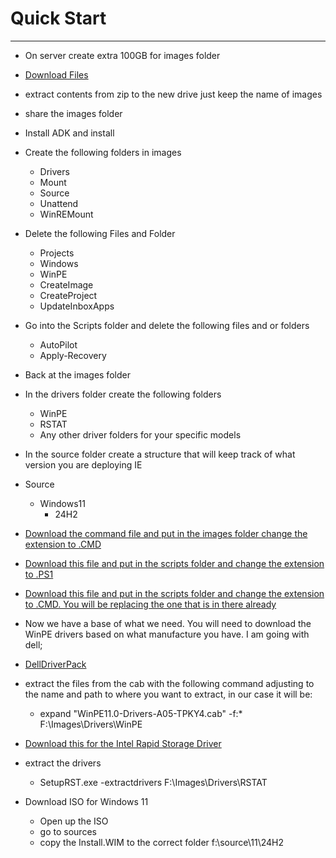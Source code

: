 # Quick Start

---

- On server create extra 100GB for images folder

- [Download Files](https://learn.microsoft.com/en-us/windows-hardware/manufacture/desktop/system-builder-deployment?view=windows-11#extract-imageszip)

- extract contents from zip to the new drive just keep the name of images

- share the images folder 


- Install ADK and install

- Create the following folders in images
    - Drivers
    - Mount
    - Source
    - Unattend
    - WinREMount

- Delete the following Files and Folder
    - Projects
    - Windows
    - WinPE
    - CreateImage
    - CreateProject
    - UpdateInboxApps

- Go into the Scripts folder and delete the following files and or folders
    - AutoPilot
    - Apply-Recovery

- Back at the images folder

- In the drivers folder create the following folders
    - WinPE
    - RSTAT
    - Any other driver folders for your specific models

- In the source folder create a structure that will keep track of what version you are deploying IE

- Source
    - Windows11
        - 24H2

- [Download the command file and put in the images folder change the extension to .CMD](MaintenanceTaskV2.txt)

- [Download this file and put in the scripts folder and change the extension to .PS1](RemoveWindowsPackages.txt)

- [Download this file and put in the scripts folder and change the extension to .CMD. You will be replacing the one that is in there already](CaptureImage.txt)

- Now we have a base of what we need. You will need to download the WinPE drivers based on what manufacture you have. I am going with dell;

- [DellDriverPack](https://www.dell.com/support/kbdoc/en-us/000211541/winpe-11-driver-pack)

- extract the files from the cab with the following command adjusting to the name and path to where you want to extract, in our case it will be:
    - expand "WinPE11.0-Drivers-A05-TPKY4.cab" -f:* F:\Images\Drivers\WinPE

- [Download this for the Intel Rapid Storage Driver](https://www.intel.com/content/www/us/en/download/19512/intel-rapid-storage-technology-driver-installation-software-with-intel-optane-memory-10th-and-11th-gen-platforms.html)

- extract the drivers 
    - SetupRST.exe -extractdrivers F:\Images\Drivers\RSTAT

- Download ISO for Windows 11
    - Open up the ISO
    - go to sources
    - copy the Install.WIM to the correct folder
        f:\source\11\24H2









